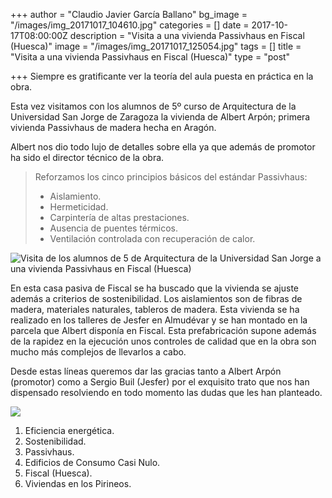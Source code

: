 +++
author = "Claudio Javier García Ballano"
bg_image = "/images/img_20171017_104610.jpg"
categories = []
date = 2017-10-17T08:00:00Z
description = "Visita a una vivienda Passivhaus en Fiscal (Huesca)"
image = "/images/img_20171017_125054.jpg"
tags = []
title = "Visita a una vivienda Passivhaus en Fiscal (Huesca)"
type = "post"

+++
Siempre es gratificante ver la teoría del aula puesta en práctica en la obra.

Esta vez visitamos con los alumnos de 5º curso de Arquitectura de la Universidad San Jorge de Zaragoza la vivienda de Albert Arpón; primera vivienda Passivhaus de madera hecha en Aragón.

Albert nos dio todo lujo de detalles sobre ella ya que además de promotor ha sido el director técnico de la obra.

> Reforzamos los cinco principios básicos del estándar Passivhaus:
>
> * Aislamiento.
> * Hermeticidad.
> * Carpintería de altas prestaciones.
> * Ausencia de puentes térmicos.
> * Ventilación controlada con recuperación de calor.

![Visita de los alumnos de 5 de Arquitectura de la Universidad San Jorge a una vivienda Passivhaus en Fiscal (Huesca)](/images/img_20171017_125946.jpg "Visita a vivienda Passivhaus")

En esta casa pasiva de Fiscal se ha buscado que la vivienda se ajuste además a criterios de sostenibilidad. Los aislamientos son de fibras de madera, materiales naturales, tableros de madera. Esta vivienda se ha realizado en los talleres de Jesfer en Almudévar y se han montado en la parcela que Albert disponía en Fiscal. Esta prefabricación supone además de la rapidez en la ejecución unos controles de calidad que en la obra son mucho más complejos de llevarlos a cabo.

Desde estas líneas queremos dar las gracias tanto a Albert Arpón (promotor) como a Sergio Buil (Jesfer) por el exquisito trato que nos han dispensado resolviendo en todo momento las dudas que les han planteado.

![](/images/passivhaus_fiscal.jpg)

1. Eficiencia energética.
2. Sostenibilidad.
3. Passivhaus.
4. Edificios de Consumo Casi Nulo.
5. Fiscal (Huesca).
6. Viviendas en los Pirineos.